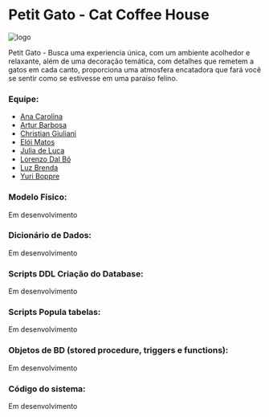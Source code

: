 # Petit Gato - Cat Coffee House

![logo](https://github.com/YuriBoppre/project_coffee/assets/79061705/7dd72fb1-7c9f-40d8-add0-ef24fc941cc6)

Petit Gato - Busca uma experiencia única, com um ambiente acolhedor e relaxante, além de uma decoração temática, com detalhes que remetem a gatos em cada canto, proporciona uma atmosfera encatadora que fará você se sentir como se estivesse em uma paraíso felino.

### Equipe:

- [Ana Carolina](https://github.com/anacarolina1002)
- [Artur Barbosa](https://github.com/ArturBarbos4)
- [Christian Giuliani](https://github.com/Xiristian)
- [Elói Matos](https://github.com/EloiMatos)
- [Julia de Luca](https://github.com/judwluca)
- [Lorenzo Dal Bó](https://github.com/LorenzoDalBo)
- [Luz Brenda](https://github.com/luzbrendaoliv)
- [Yuri Boppre](https://github.com/YuriBoppre)


### Modelo Físico:

Em desenvolvimento

### Dicionário de Dados:

Em desenvolvimento

### Scripts DDL Criação do Database:

Em desenvolvimento

### Scripts Popula tabelas:

Em desenvolvimento

### Objetos de BD (stored procedure, triggers e functions):

Em desenvolvimento

### Código do sistema:

Em desenvolvimento
